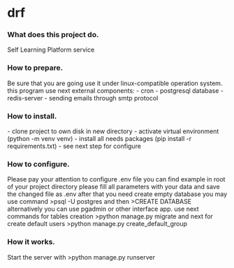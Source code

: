 # drf
<h3>What does this project do.</h3>
Self Learning Platform service
<h3>How to prepare.</h3>
Be sure that you are going use it under linux-compatible operation system.
this program use next external components:
- cron
- postgresql database
- redis-server
- sending emails through smtp protocol 
<h3>How to install.</h3>
- clone project to own disk in new directory
- activate virtual environment (python -m venv venv)
- install all needs packages (pip install -r requirements.txt)
- see next step for configure
<h3>How to configure.</h3>
Please pay your attention to configure .env file
you can find example in root of your project directory
please fill all parameters with your data and save the changed file as .env
after that you need create empty database 
you may use command
>psql -U postgres
and then
>CREATE DATABASE <database_name>
alternatively you can use pgadmin or other interface app.
use next commands for tables creation
>python manage.py migrate
and next for create default users
>python manage.py create_default_group
<h3>Ноw it works.</h3>
Start the server with
>python manage.py runserver

